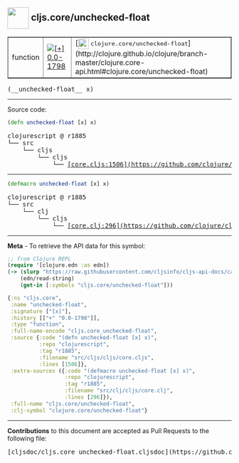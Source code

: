 ## <img width="48px" valign="middle" src="http://i.imgur.com/Hi20huC.png"> cljs.core/unchecked-float

 <table border="1">
<tr>

<td>function</td>
<td><a href="https://github.com/cljsinfo/cljs-api-docs/tree/0.0-1798"><img valign="middle" alt="[+] 0.0-1798" src="https://img.shields.io/badge/+-0.0--1798-lightgrey.svg"></a> </td>
<td>
[<img height="24px" valign="middle" src="http://i.imgur.com/1GjPKvB.png"> <samp>clojure.core/unchecked-float</samp>](http://clojure.github.io/clojure/branch-master/clojure.core-api.html#clojure.core/unchecked-float)
</td>
</tr>
</table>

 <samp>
(__unchecked-float__ x)<br>
</samp>

---





Source code:

```clj
(defn unchecked-float [x] x)
```

 <pre>
clojurescript @ r1885
└── src
    └── cljs
        └── cljs
            └── <ins>[core.cljs:1506](https://github.com/clojure/clojurescript/blob/r1885/src/cljs/cljs/core.cljs#L1506)</ins>
</pre>


---

```clj
(defmacro unchecked-float [x] x)
```

 <pre>
clojurescript @ r1885
└── src
    └── clj
        └── cljs
            └── <ins>[core.clj:296](https://github.com/clojure/clojurescript/blob/r1885/src/clj/cljs/core.clj#L296)</ins>
</pre>

---

__Meta__ - To retrieve the API data for this symbol:

```clj
;; from Clojure REPL
(require '[clojure.edn :as edn])
(-> (slurp "https://raw.githubusercontent.com/cljsinfo/cljs-api-docs/catalog/cljs-api.edn")
    (edn/read-string)
    (get-in [:symbols "cljs.core/unchecked-float"]))
```

```clj
{:ns "cljs.core",
 :name "unchecked-float",
 :signature ["[x]"],
 :history [["+" "0.0-1798"]],
 :type "function",
 :full-name-encode "cljs.core_unchecked-float",
 :source {:code "(defn unchecked-float [x] x)",
          :repo "clojurescript",
          :tag "r1885",
          :filename "src/cljs/cljs/core.cljs",
          :lines [1506]},
 :extra-sources ({:code "(defmacro unchecked-float [x] x)",
                  :repo "clojurescript",
                  :tag "r1885",
                  :filename "src/clj/cljs/core.clj",
                  :lines [296]}),
 :full-name "cljs.core/unchecked-float",
 :clj-symbol "clojure.core/unchecked-float"}

```

---

__Contributions__ to this document are accepted as Pull Requests to the following file:

 <pre>
[cljsdoc/cljs.core_unchecked-float.cljsdoc](https://github.com/cljsinfo/cljs-api-docs/blob/master/cljsdoc/cljs.core_unchecked-float.cljsdoc)
</pre>

